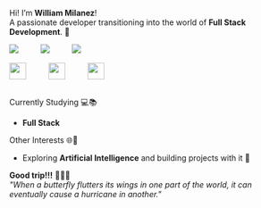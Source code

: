 Hi! I’m **William Milanez**! <br>
A passionate developer transitioning into the world of **Full Stack Development**. 🚀
<br>

<div class="links" style="display: flex; justify-content: left; align-items: center; gap: 40px;">
  <a href="https://www.linkedin.com/in/williammilanez/">
    <img src="https://img.shields.io/badge/-LinkedIn-0077B5?style=flat-square&logo=linkedin&logoColor=white" style="filter: brightness(2.5) transform: scale(1.1) font-weight: 700 transition: 0.5s ease" />
  </a>
  <a href="mailto:william.milanez@outlook.com">
    <img src="https://img.shields.io/badge/-E--mail-0078D4?style=flat-square&logo=microsoft-outlook&logoColor=white" />
  </a>
  <a href="https://www.instagram.com/williammilanez/">
    <img src="https://img.shields.io/badge/-Instagram-E1306C?style=flat-square&logo=instagram&logoColor=white" />
  </a>
</div>
<br>

<div style="display: flex; justify-content: left; align-items: center; gap: 40px;">
  <img src="https://github.com/user-attachments/assets/8de11631-928c-4976-91df-572f45992f99" width="30" height="30" />
  <img src="https://github.com/user-attachments/assets/8b2751d2-991b-461d-a176-92a8fb91c6bf" width="30" height="30" />
  <img src="https://github.com/user-attachments/assets/beb9ada4-a884-47cb-855d-13b32e2c6a39" width="30" height="30" />
</div>
<br>

Currently Studying 💻📚
- **Full Stack** 

Other Interests 🌐💭
- Exploring **Artificial Intelligence** and building projects with it 🤖

**Good trip!!!** 🍁🍂🍃 <br>
*"When a butterfly flutters its wings in one part of the world, it can eventually cause a hurricane in another."*
